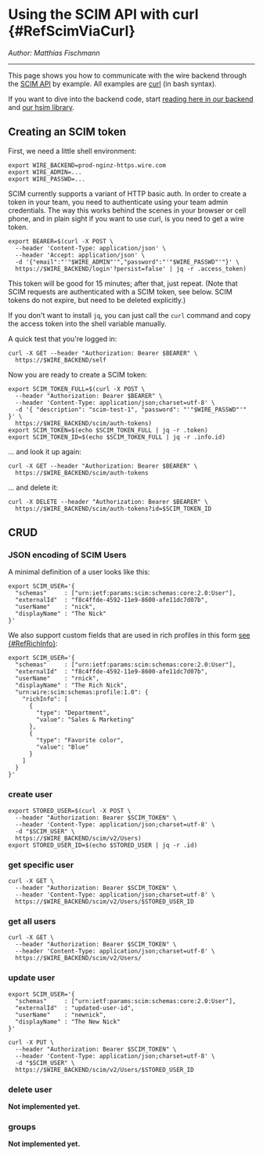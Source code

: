 # Using the SCIM API with curl {#RefScimViaCurl}

_Author: Matthias Fischmann_

---

This page shows you how to communicate with the wire backend through
the [SCIM API](http://www.simplecloud.info/) by example.  All examples
are [curl](https://curl.haxx.se/) (in bash syntax).

If you want to dive into the backend code, start [reading here in our
backend](https://github.com/wireapp/wire-server/blob/develop/services/spar/src/Spar/Scim.hs)
and [our hsim library](https://github.com/wireapp/hscim).


## Creating an SCIM token

First, we need a little shell environment:

```
export WIRE_BACKEND=prod-nginz-https.wire.com
export WIRE_ADMIN=...
export WIRE_PASSWD=...
```

SCIM currently supports a variant of HTTP basic auth.  In order to
create a token in your team, you need to authenticate using your team
admin credentials.  The way this works behind the scenes in your
browser or cell phone, and in plain sight if you want to use curl, is
you need to get a wire token.

```
export BEARER=$(curl -X POST \
  --header 'Content-Type: application/json' \
  --header 'Accept: application/json' \
  -d '{"email":"'"$WIRE_ADMIN"'","password":"'"$WIRE_PASSWD"'"}' \
  https://$WIRE_BACKEND/login'?persist=false' | jq -r .access_token)
```

This token will be good for 15 minutes; after that, just repeat.
(Note that SCIM requests are authenticated with a SCIM token, see
below.  SCIM tokens do not expire, but need to be deleted explicitly.)

If you don't want to install `jq`, you can just call the `curl`
command and copy the access token into the shell variable manually.

A quick test that you're logged in:

```
curl -X GET --header "Authorization: Bearer $BEARER" \
  https://$WIRE_BACKEND/self
```

Now you are ready to create a SCIM token:

```
export SCIM_TOKEN_FULL=$(curl -X POST \
  --header "Authorization: Bearer $BEARER" \
  --header 'Content-Type: application/json;charset=utf-8' \
  -d '{ "description": "scim-test-1", "password": "'"$WIRE_PASSWD"'" }' \
  https://$WIRE_BACKEND/scim/auth-tokens)
export SCIM_TOKEN=$(echo $SCIM_TOKEN_FULL | jq -r .token)
export SCIM_TOKEN_ID=$(echo $SCIM_TOKEN_FULL | jq -r .info.id)
```

...  and look it up again:

```
curl -X GET --header "Authorization: Bearer $BEARER" \
  https://$WIRE_BACKEND/scim/auth-tokens
```

...  and delete it:

```
curl -X DELETE --header "Authorization: Bearer $BEARER" \
  https://$WIRE_BACKEND/scim/auth-tokens?id=$SCIM_TOKEN_ID
```

## CRUD

### JSON encoding of SCIM Users

A minimal definition of a user looks like this:

```
export SCIM_USER='{
  "schemas"     : ["urn:ietf:params:scim:schemas:core:2.0:User"],
  "externalId"  : "f8c4ffde-4592-11e9-8600-afe11dc7d07b",
  "userName"    : "nick",
  "displayName" : "The Nick"
}'
```

We also support custom fields that are used in rich profiles in this
form [see
{#RefRichInfo}](https://github.com/wireapp/wire-server/blob/develop/docs/reference/user/rich-info.md):

```
export SCIM_USER='{
  "schemas"     : ["urn:ietf:params:scim:schemas:core:2.0:User"],
  "externalId"  : "f8c4ffde-4592-11e9-8600-afe11dc7d07b",
  "userName"    : "rnick",
  "displayName" : "The Rich Nick",
  "urn:wire:scim:schemas:profile:1.0": {
    "richInfo": [
      {
        "type": "Department",
        "value": "Sales & Marketing"
      },
      {
        "type": "Favorite color",
        "value": "Blue"
      }
    ]
  }
}'
```

### create user

```
export STORED_USER=$(curl -X POST \
  --header "Authorization: Bearer $SCIM_TOKEN" \
  --header 'Content-Type: application/json;charset=utf-8' \
  -d "$SCIM_USER" \
  https://$WIRE_BACKEND/scim/v2/Users)
export STORED_USER_ID=$(echo $STORED_USER | jq -r .id)
```

### get specific user

```
curl -X GET \
  --header "Authorization: Bearer $SCIM_TOKEN" \
  --header 'Content-Type: application/json;charset=utf-8' \
  https://$WIRE_BACKEND/scim/v2/Users/$STORED_USER_ID
```

### get all users

```
curl -X GET \
  --header "Authorization: Bearer $SCIM_TOKEN" \
  --header 'Content-Type: application/json;charset=utf-8' \
  https://$WIRE_BACKEND/scim/v2/Users/
```

### update user

```
export SCIM_USER='{
  "schemas"     : ["urn:ietf:params:scim:schemas:core:2.0:User"],
  "externalId"  : "updated-user-id",
  "userName"    : "newnick",
  "displayName" : "The New Nick"
}'

curl -X PUT \
  --header "Authorization: Bearer $SCIM_TOKEN" \
  --header 'Content-Type: application/json;charset=utf-8' \
  -d "$SCIM_USER" \
  https://$WIRE_BACKEND/scim/v2/Users/$STORED_USER_ID
```

### delete user

**Not implemented yet.**

### groups

**Not implemented yet.**
